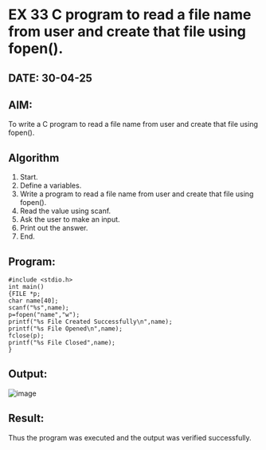 # EX 33 C program to read a file name from user and create that file using fopen().
## DATE: 30-04-25
## AIM:
To write a C program to read a file name from user and create that file using fopen().

## Algorithm
1. Start.
2. Define a variables.
3. Write a program to read a file name from user and create that file using fopen().
4. Read the value using scanf.
5. Ask the user to make an input.
6. Print out the answer.
7. End.
## Program:
```
#include <stdio.h> 
int main()
{FILE *p;
char name[40]; 
scanf("%s",name);
p=fopen("name","w");
printf("%s File Created Successfully\n",name); 
printf("%s File Opened\n",name);
fclose(p);
printf("%s File Closed",name);
}
```

## Output:
![image](https://github.com/user-attachments/assets/34b6969e-6cfa-47d7-9996-4c1295536fce)

## Result:
Thus the program was executed and the output was verified successfully.
